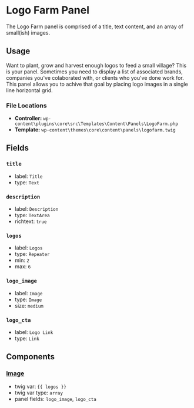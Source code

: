 # Logo Farm Panel

The Logo Farm panel is comprised of a title, text content, and an array of small(ish) images.

## Usage

Want to plant, grow and harvest enough logos to feed a small village? This is your panel. Sometimes you need to display a list of associated brands, companies you've colaborated with, or clients who you've done work for. This panel allows you to achive that goal by placing logo images in a single line horizontal grid.

### File Locations

* **Controller:** `wp-content\plugins\core\src\Templates\Content\Panels\LogoFarm.php`
* **Template:** `wp-content\themes\core\content\panels\logofarm.twig`

## Fields

### `title`
* label: `Title`
* type: `Text`

### `description`
* label: `Description`
* type: `TextArea`
* richtext: `true`

### `logos`
* label: `Logos`
* type: `Repeater`
* min: `2`
* max: `6`

### `logo_image`
* label: `Image`
* type: `Image`
* size: `medium`

### `logo_cta`
* label: `Logo Link`
* type: `Link`

## Components

### [Image](/docs/theme/components/image.md)
* twig var: `{{ logos }}`
* twig var type: `array`
* panel fields: `logo_image`, `logo_cta`
